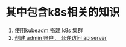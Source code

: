 # 其中包含k8s相关的知识

1. [使用kubeadm 搭建 k8s 集群](1-使用kubeadm搭建k8s集群.md)
2. [创建 admin 账户， 允许访问 apiserver](2-创建admin账户允许访问apiserver.md)

